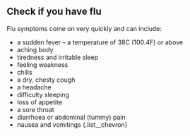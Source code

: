 ## Check if you have flu

Flu symptoms come on very quickly and can include:

- a sudden fever – a temperature of 38C (100.4F) or above
- aching body
- tiredness and irritable sleep
- feeling weakness
- chills
- a dry, chesty cough
- a headache
- difficulty sleeping
- loss of appetite
- a sore throat
- diarrhoea or abdominal (tummy) pain
- nausea and vomitings
{.list__chevron}